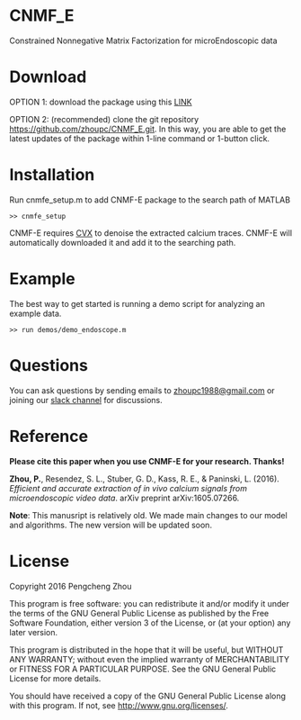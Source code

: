 
# CNMF_E
Constrained Nonnegative Matrix Factorization for microEndoscopic data 



Download
=======
OPTION 1: download the package using this [LINK](https://github.com/zhoupc/CNMF_E/archive/master.zip)

OPTION 2: (recommended) clone the git repository <https://github.com/zhoupc/CNMF_E.git>. In this way, you are able to get the latest updates of the package within 1-line command or 1-button click. 

Installation
=======
Run cnmfe_setup.m to add CNMF-E package to the search path of MATLAB

`>> cnmfe_setup`

CNMF-E requires [CVX](http://cvxr.com/cvx/) to denoise the extracted calcium traces. CNMF-E will automatically downloaded it and add it to the searching path. 

Example
=======
The best way to get started is running a demo script for analyzing an example data. 

`>> run demos/demo_endoscope.m ` 

Questions
=======
You can ask questions by sending emails to zhoupc1988@gmail.com or joining our [slack channel](https://beat-ica.slack.com) for discussions. 

Reference
=======
**Please cite this paper when you use CNMF-E for your research. Thanks!**

**Zhou, P.**, Resendez, S. L., Stuber, G. D., Kass, R. E., & Paninski, L. (2016). *Efficient and accurate extraction of in vivo calcium signals from microendoscopic video data*. arXiv preprint arXiv:1605.07266.

**Note**: This manusript is relatively old. We made main changes to our model and algorithms. The new version will be updated soon. 

License
=======

Copyright 2016 Pengcheng Zhou

This program is free software: you can redistribute it and/or modify
it under the terms of the GNU General Public License as published by
the Free Software Foundation, either version 3 of the License, or
(at your option) any later version.

This program is distributed in the hope that it will be useful,
but WITHOUT ANY WARRANTY; without even the implied warranty of
MERCHANTABILITY or FITNESS FOR A PARTICULAR PURPOSE.  See the
GNU General Public License for more details.

You should have received a copy of the GNU General Public License
along with this program.  If not, see <http://www.gnu.org/licenses/>.
